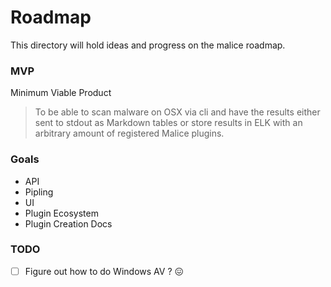 Roadmap
=======

This directory will hold ideas and progress on the malice roadmap.

### MVP

Minimum Viable Product

> To be able to scan malware on OSX via cli and have the results either sent to stdout as Markdown tables or store results in ELK with an arbitrary amount of registered Malice plugins.

### Goals

-	API
-	Pipling
-	UI
-	Plugin Ecosystem
-	Plugin Creation Docs

### TODO

-	[ ] Figure out how to do Windows AV ? :confounded:
